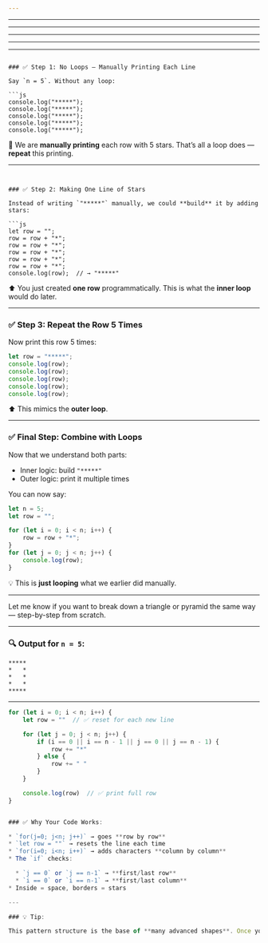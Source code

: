 ```yaml
---

```
   *****
   *****
   *****
   *****
   *****
```

### ✅ Step 1: No Loops — Manually Printing Each Line

Say `n = 5`. Without any loop:

```js
console.log("*****");
console.log("*****");
console.log("*****");
console.log("*****");
console.log("*****");
```

🔹 We are **manually printing** each row with 5 stars. That’s all a loop does — **repeat** this printing.

---
```


### ✅ Step 2: Making One Line of Stars

Instead of writing `"*****"` manually, we could **build** it by adding stars:

```js
let row = "";
row = row + "*";
row = row + "*";
row = row + "*";
row = row + "*";
row = row + "*";
console.log(row);  // → "*****"
```

⬆️ You just created **one row** programmatically.
This is what the **inner loop** would do later.

---

### ✅ Step 3: Repeat the Row 5 Times

Now print this row 5 times:

```js
let row = "*****";
console.log(row);
console.log(row);
console.log(row);
console.log(row);
console.log(row);
```

⬆️ This mimics the **outer loop**.

---

### ✅ Final Step: Combine with Loops

Now that we understand both parts:

* Inner logic: build `"*****"`
* Outer logic: print it multiple times

You can now say:

```js
let n = 5;
let row = "";

for (let i = 0; i < n; i++) {
    row = row + "*";
}
for (let j = 0; j < n; j++) {
    console.log(row);
}
```

💡 This is **just looping** what we earlier did manually.

---

Let me know if you want to break down a triangle or pyramid the same way — step-by-step from scratch.









---

### 🔍 Output for `n = 5`:

```
*****
*   *
*   *
*   *
*****
```

---

```javascript
for (let i = 0; i < n; i++) {
    let row = ""  // ✅ reset for each new line

    for (let j = 0; j < n; j++) {
        if (i == 0 || i == n - 1 || j == 0 || j == n - 1) {
            row += "*"
        } else {
            row += " "
        }
    }

    console.log(row)  // ✅ print full row
}


### ✅ Why Your Code Works:

* `for(j=0; j<n; j++)` → goes **row by row**
* `let row = ""` → resets the line each time
* `for(i=0; i<n; i++)` → adds characters **column by column**
* The `if` checks:

  * `j == 0` or `j == n-1` → **first/last row**
  * `i == 0` or `i == n-1` → **first/last column**
* Inside = space, borders = stars

---

### 💡 Tip:

This pattern structure is the base of **many advanced shapes**. Once you're solid with this, you'll fly through diamonds, pyramids, zigzags, etc.
